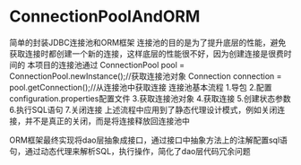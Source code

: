 # ConnectionPoolAndORM
简单的封装JDBC连接池和ORM框架
连接池的目的是为了提升底层的性能，避免获取连接时都创建一个新的连接，这样底层的性能很不好，因为创建连接是很费时间的
本项目的连接池通过
  ConnectionPool pool = ConnectionPool.newInstance();//获取连接池对象
  Connection connection = pool.getConnection();//从连接池中获取连接
连接池基本流程
 1.导包
 2.配置configuration.properties配置文件
 3.获取连接池对象
 4.获取连接
 5.创建状态参数
 6.执行SQL语句
 7.关闭连接
上述流程中应用到了静态代理设计模式，例如关闭连接，并不是真正的关闭，而是将连接释放回连接池中

ORM框架最终实现将dao层抽象成接口，通过接口中抽象方法上的注解配置sql语句，通过动态代理来解析SQL，执行操作，简化了dao层代码冗余问题
 
